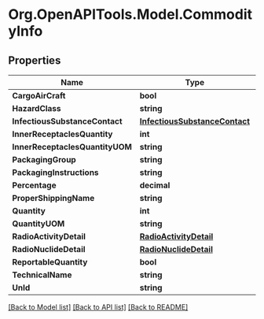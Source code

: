 
# Org.OpenAPITools.Model.CommodityInfo

## Properties

Name | Type | Description | Notes
------------ | ------------- | ------------- | -------------
**CargoAirCraft** | **bool** |  | [optional] 
**HazardClass** | **string** |  | [optional] 
**InfectiousSubstanceContact** | [**InfectiousSubstanceContact**](InfectiousSubstanceContact.md) |  | [optional] 
**InnerReceptaclesQuantity** | **int** |  | [optional] 
**InnerReceptaclesQuantityUOM** | **string** |  | [optional] 
**PackagingGroup** | **string** |  | [optional] 
**PackagingInstructions** | **string** |  | [optional] 
**Percentage** | **decimal** |  | [optional] 
**ProperShippingName** | **string** |  | [optional] 
**Quantity** | **int** |  | [optional] 
**QuantityUOM** | **string** |  | [optional] 
**RadioActivityDetail** | [**RadioActivityDetail**](RadioActivityDetail.md) |  | [optional] 
**RadioNuclideDetail** | [**RadioNuclideDetail**](RadioNuclideDetail.md) |  | [optional] 
**ReportableQuantity** | **bool** |  | [optional] 
**TechnicalName** | **string** |  | [optional] 
**UnId** | **string** |  | [optional] 

[[Back to Model list]](../README.md#documentation-for-models)
[[Back to API list]](../README.md#documentation-for-api-endpoints)
[[Back to README]](../README.md)

